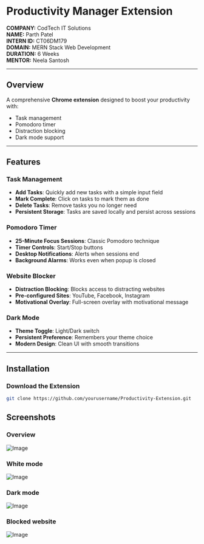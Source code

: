 # Productivity Manager Extension

**COMPANY:** CodTech IT Solutions  
**NAME:** Parth Patel  
**INTERN ID:** CT06DM179  
**DOMAIN:** MERN Stack Web Development  
**DURATION:** 6 Weeks  
**MENTOR:** Neela Santosh

---

##  Overview

A comprehensive **Chrome extension** designed to boost your productivity with:
-  Task management  
-  Pomodoro timer  
-  Distraction blocking  
-  Dark mode support

---

##  Features

###  Task Management
- **Add Tasks**: Quickly add new tasks with a simple input field  
- **Mark Complete**: Click on tasks to mark them as done  
- **Delete Tasks**: Remove tasks you no longer need  
- **Persistent Storage**: Tasks are saved locally and persist across sessions  

###  Pomodoro Timer
- **25-Minute Focus Sessions**: Classic Pomodoro technique  
- **Timer Controls**: Start/Stop buttons  
- **Desktop Notifications**: Alerts when sessions end  
- **Background Alarms**: Works even when popup is closed  

###  Website Blocker
- **Distraction Blocking**: Blocks access to distracting websites  
- **Pre-configured Sites**: YouTube, Facebook, Instagram  
- **Motivational Overlay**: Full-screen overlay with motivational message  

###  Dark Mode
- **Theme Toggle**: Light/Dark switch  
- **Persistent Preference**: Remembers your theme choice  
- **Modern Design**: Clean UI with smooth transitions  

---

##  Installation

### Download the Extension

```bash
git clone https://github.com/yourusername/Productivity-Extension.git
```

##  Screenshots

###  Overview  
![Image](https://github.com/user-attachments/assets/15218eb8-c148-4a9e-a46d-2739e2a3f872)

###  White mode  
![Image](https://github.com/user-attachments/assets/6b0ac716-ba19-4445-a6cd-12db312c0e9d)

###  Dark mode  
![Image](https://github.com/user-attachments/assets/7e5e22c9-21b8-4196-a1d1-8ed7c2a68875)

###  Blocked website  
![Image](https://github.com/user-attachments/assets/ce29debb-29df-4381-8e51-8fba66799196)

